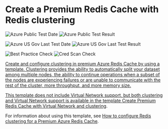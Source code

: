 # Create a Premium Redis Cache with Redis clustering

![Azure Public Test Date](https://azurequickstartsservice.blob.core.windows.net/badges/201-redis-premium-cluster-diagnostics/PublicLastTestDate.svg)
![Azure Public Test Result](https://azurequickstartsservice.blob.core.windows.net/badges/201-redis-premium-cluster-diagnostics/PublicDeployment.svg)

![Azure US Gov Last Test Date](https://azurequickstartsservice.blob.core.windows.net/badges/201-redis-premium-cluster-diagnostics/FairfaxLastTestDate.svg)
![Azure US Gov Last Test Result](https://azurequickstartsservice.blob.core.windows.net/badges/201-redis-premium-cluster-diagnostics/FairfaxDeployment.svg)

![Best Practice Check](https://azurequickstartsservice.blob.core.windows.net/badges/201-redis-premium-cluster-diagnostics/BestPracticeResult.svg)
![Cred Scan Check](https://azurequickstartsservice.blob.core.windows.net/badges/201-redis-premium-cluster-diagnostics/CredScanResult.svg)

<a href="https://portal.azure.com/#create/Microsoft.Template/uri/https%3A%2F%2Fraw.githubusercontent.com%2Fazure%2Fazure-quickstart-templates%2Fmaster%2F201-redis-premium-cluster-diagnostics%2Fazuredeploy.json" target="_blank">

Create and configure clustering in premium Azure Redis Cache by using a template. Clustering provides the ability to automatically split your dataset among multiple nodes, the ability to continue operations when a subset of the nodes are experiencing failures or are unable to communicate with the rest of the cluster, more throughput, and more memory size.

This template does not include Virtual Network support, but both clustering and Virtual Network support is available in the template [Create Premium Redis Cache with Virtual Network and clustering](https://azure.microsoft.com/documentation/templates/201-redis-premium-vnet-cluster-diagnostics/).

For information about using this template, see [How to configure Redis clustering for a Premium Azure Redis Cache](https://azure.microsoft.com/documentation/articles/cache-how-to-premium-clustering/).



